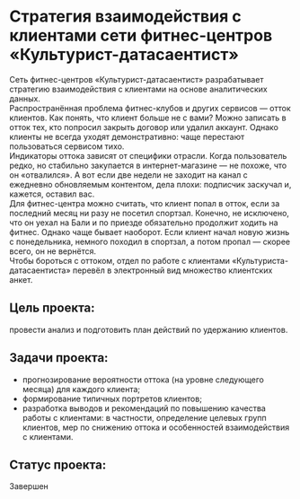 # Стратегия взаимодействия с клиентами сети фитнес-центров «Культурист-датасаентист»
Сеть фитнес-центров «Культурист-датасаентист» разрабатывает стратегию взаимодействия с клиентами на основе аналитических данных.
<br>Распространённая проблема фитнес-клубов и других сервисов — отток клиентов. Как понять, что клиент больше не с вами? Можно записать в отток тех, кто попросил закрыть договор или удалил аккаунт. Однако клиенты не всегда уходят демонстративно: чаще перестают пользоваться сервисом тихо.
<br> Индикаторы оттока зависят от специфики отрасли. Когда пользователь редко, но стабильно закупается в интернет-магазине — не похоже, что он «отвалился». А вот если две недели не заходит на канал с ежедневно обновляемым контентом, дела плохи: подписчик заскучал и, кажется, оставил вас.
<br> Для фитнес-центра можно считать, что клиент попал в отток, если за последний месяц ни разу не посетил спортзал. Конечно, не исключено, что он уехал на Бали и по приезде обязательно продолжит ходить на фитнес. Однако чаще бывает наоборот. Если клиент начал новую жизнь с понедельника, немного походил в спортзал, а потом пропал — скорее всего, он не вернётся.
<br> Чтобы бороться с оттоком, отдел по работе с клиентами «Культуриста-датасаентиста» перевёл в электронный вид множество клиентских анкет.
## Цель проекта: 
провести анализ и подготовить план действий по удержанию клиентов.
## Задачи проекта:
- прогнозирование вероятности оттока (на уровне следующего месяца) для каждого клиента;
- формирование типичных портретов клиентов;
- разработка выводов и рекомендаций по повышению качества работы с клиентами: в частности, определение целевых групп клиентов, мер по снижению оттока и особенностей взаимодействия с клиентами.
## Статус проекта:
Завершен
